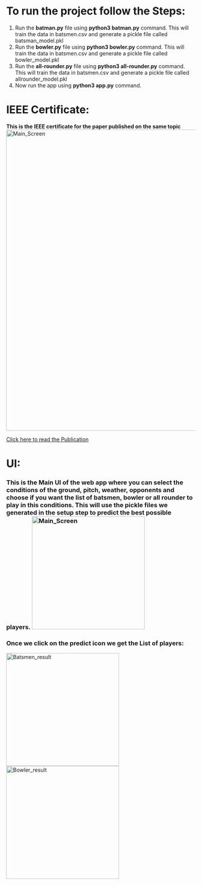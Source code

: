 <h1> To run the project follow the Steps: </h1>

<ol>
<li>Run the <b>batman.py</b> file using <b>python3 batman.py</b> command. This will train the data in batsmen.csv and generate a pickle file called batsman_model.pkl

<li>Run the <b>bowler.py</b> file using <b>python3 bowler.py</b> command. This will train the data in batsmen.csv and generate a pickle file called bowler_model.pkl

<li>Run the <b>all-rounder.py</b> file using <b>python3 all-rounder.py</b> command. This will train the data in batsmen.csv and generate a pickle file called allrounder_model.pkl

<li> Now run the app using <b>python3 app.py</b> command.

</ol>

<h1>IEEE Certificate: </h1>
<b> This is the IEEE certificate for the paper published on the same topic</b>
<img width="800" alt="Main_Screen" src="https://user-images.githubusercontent.com/73281026/217065632-1e7fcecd-671d-4054-8a94-e3a55a595cbc.jpg">

[Click here to read the Publication](https://ieeexplore.ieee.org/abstract/document/9137891)


<h1>UI: </h1>

<h3> This is the Main UI of the web app where you can select the conditions of the ground, pitch, weather, opponents and choose if you want the list of batsmen, bowler or all rounder to play in this conditions. This will use the pickle files we generated in the setup step to predict the best possible players.

<img width="300" alt="Main_Screen" src="https://user-images.githubusercontent.com/73281026/217062469-e5a853e2-3073-4e01-8183-8deb96b1ce2b.png">

<h3>Once we click on the predict icon we get the List of players:</h3>
<img width="300" alt="Batsmen_result" src="https://user-images.githubusercontent.com/73281026/217064996-587a5427-7b74-4067-bb19-2b477c62207d.png">
<img width="300" alt="Bowler_result" src="https://user-images.githubusercontent.com/73281026/217065050-0d2fdd2d-eb90-4e4b-ad51-066912ad085e.png">
